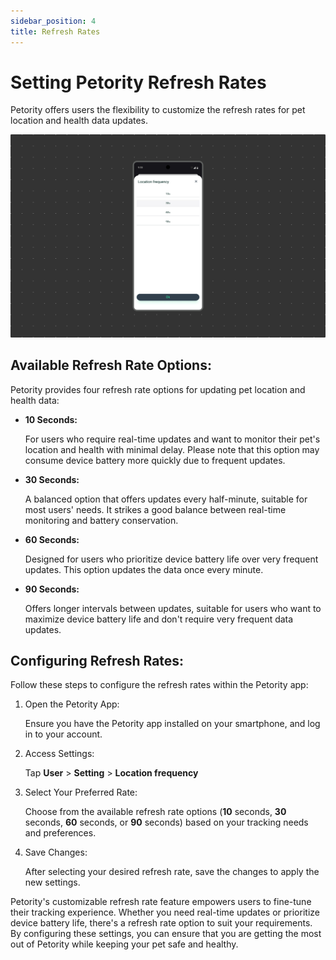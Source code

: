```yaml
---
sidebar_position: 4
title: Refresh Rates
---
```


# Setting Petority Refresh Rates
Petority offers users the flexibility to customize the refresh rates for pet location and health data updates. 

![fren](/img/setting/Refresh-Rates.jpg)

## Available Refresh Rate Options:
Petority provides four refresh rate options for updating pet location and health data:

+ **10 Seconds:** 

	For users who require real-time updates and want to monitor their pet's location and health with minimal delay. Please note that this option may consume device battery more quickly due to frequent updates.

+ **30 Seconds:** 

	A balanced option that offers updates every half-minute, suitable for most users' needs. It strikes a good balance between real-time monitoring and battery conservation.

+ **60 Seconds:** 

	Designed for users who prioritize device battery life over very frequent updates. This option updates the data once every minute.

+ **90 Seconds:** 

	Offers longer intervals between updates, suitable for users who want to maximize device battery life and don't require very frequent data updates.

## Configuring Refresh Rates:
Follow these steps to configure the refresh rates within the Petority app:

1. Open the Petority App: 

	Ensure you have the Petority app installed on your smartphone, and log in to your account.

2. Access Settings: 

	Tap **User** > **Setting** > **Location frequency**

3. Select Your Preferred Rate:

	Choose from the available refresh rate options (**10** seconds, **30** seconds, **60** seconds, or **90** seconds) based on your tracking needs and preferences.

4. Save Changes: 

	After selecting your desired refresh rate, save the changes to apply the new settings.

Petority's customizable refresh rate feature empowers users to fine-tune their tracking experience. Whether you need real-time updates or prioritize device battery life, there's a refresh rate option to suit your requirements. By configuring these settings, you can ensure that you are getting the most out of Petority while keeping your pet safe and healthy.